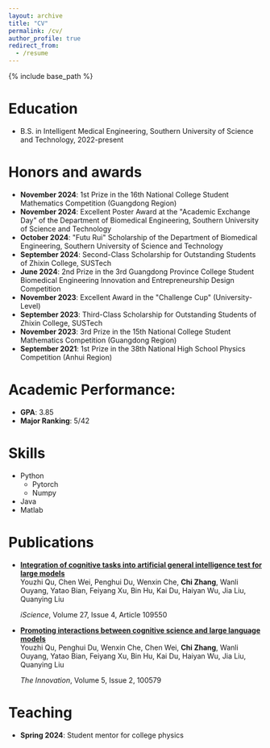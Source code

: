 ```yaml
---
layout: archive
title: "CV"
permalink: /cv/
author_profile: true
redirect_from:
  - /resume
---
```


{% include base_path %}

Education
======
* B.S. in Intelligent Medical Engineering, Southern University of Science and Technology, 2022-present

Honors and awards
======
- **November 2024**: 1st Prize in the 16th National College Student Mathematics Competition (Guangdong Region)
- **November 2024**: Excellent Poster Award at the "Academic Exchange Day" of the Department of Biomedical Engineering, Southern University of Science and Technology
- **October 2024**: "Futu Rui" Scholarship of the Department of Biomedical Engineering, Southern University of Science and Technology
- **September 2024**: Second-Class Scholarship for Outstanding Students of Zhixin College, SUSTech
- **June 2024**: 2nd Prize in the 3rd Guangdong Province College Student Biomedical Engineering Innovation and Entrepreneurship Design Competition
- **November 2023**: Excellent Award in the "Challenge Cup" (University-Level)
- **September 2023**: Third-Class Scholarship for Outstanding Students of Zhixin College, SUSTech
- **November 2023**: 3rd Prize in the 15th National College Student Mathematics Competition (Guangdong Region)
- **September 2021**: 1st Prize in the 38th National High School Physics Competition (Anhui Region)

# Academic Performance:
- **GPA**: 3.85  
- **Major Ranking**: 5/42
  
Skills
======
* Python
  * Pytorch
  * Numpy
* Java
* Matlab

Publications
======
- [**Integration of cognitive tasks into artificial general intelligence test for large models**](https://doi.org/10.1016/j.isci.2023.109550)  
  Youzhi Qu, Chen Wei, Penghui Du, Wenxin Che, **Chi Zhang**, Wanli Ouyang, Yatao Bian, Feiyang Xu, Bin Hu, Kai Du, Haiyan Wu, Jia Liu, Quanying Liu

  *iScience*, Volume 27, Issue 4, Article 109550
- [**Promoting interactions between cognitive science and large language models**](https://example.com/link-to-your-paper)  
  Youzhi Qu, Penghui Du, Wenxin Che, Chen Wei, **Chi Zhang**, Wanli Ouyang, Yatao Bian, Feiyang Xu, Bin Hu, Kai Du, Haiyan Wu, Jia Liu, Quanying Liu 

  *The Innovation*, Volume 5, Issue 2, 100579
  
Teaching
======
* **Spring 2024**: Student mentor for college physics
